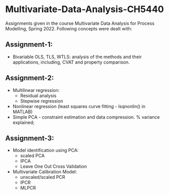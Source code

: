 # Multivariate-Data-Analysis-CH5440
Assignments given in the course Multivariate Data Analysis for Process Modelling, Spring 2022. Following concepts were dealt with:
## Assignment-1:
* Bivariable OLS, TLS, WTLS: analysis of the methods and their applications, including, CVAT and property comparison.
## Assignment-2:
* Multilinear regression:
  * Residual analysis
  * Stepwise regression
* Nonlinear regression (least squares curve fitting - lsqnonlin() in MATLAB)
* Simple PCA - constraint estimation and data compression. % variance explained;
## Assignment-3:
* Model identification using PCA:
  * scaled PCA
  * IPCA
  * Leave One Out Cross Validation
* Multivariate Calibration Model:
  * unscaled/scaled PCR
  * IPCR
  * MLPCR
